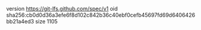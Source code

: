 version https://git-lfs.github.com/spec/v1
oid sha256:cb0d0d36a3efe6f8d102c842b36c40ebf0cefb45697fd69d6406426bb21a4ed3
size 1105
